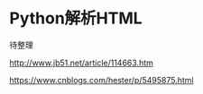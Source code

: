 # Python解析HTML
待整理

http://www.jb51.net/article/114663.htm

https://www.cnblogs.com/hester/p/5495875.html
